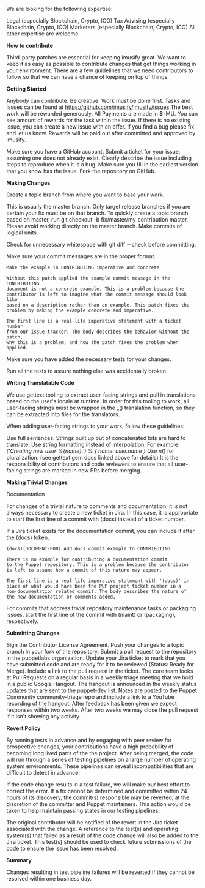 

We are looking for the following expertise:

Legal (especially Blockchain, Crypto, ICO)
Tax Advising (especially Blockchain, Crypto, ICO)
Marketers (especially Blockchain, Crypto, ICO)
All other expertise are welcome. 


**How to contribute**

Third-party patches are essential for keeping imusify great. We want to keep it as easy as possible to contribute changes that get things working in your environment. There are a few guidelines that we need contributors to follow so that we can have a chance of keeping on top of things.


**Getting Started**

Anybody can contribute. Be creative. Work must be done first. 
Tasks and Issues can be found at https://github.com/imusify/imusify/issues
The best work will be rewarded generously. 
All Payments are made in $ IMU. You can see amount of rewards for the task within the issue. If there is no existing issue, you can create a new issue with an offer. 
If you find a bug please fix and let us know. 
Rewards will be paid out after committed and approved by imusify.


Make sure you have a GitHub account.
Submit a ticket for your issue, assuming one does not already exist.
Clearly describe the issue including steps to reproduce when it is a bug.
Make sure you fill in the earliest version that you know has the issue.
Fork the repository on GitHub.


**Making Changes**

Create a topic branch from where you want to base your work.

This is usually the master branch.
Only target release branches if you are certain your fix must be on that branch.
To quickly create a topic branch based on master, run git checkout -b fix/master/my_contribution master. Please avoid working directly on the master branch.
Make commits of logical units.

Check for unnecessary whitespace with git diff --check before committing.

Make sure your commit messages are in the proper format. 

    Make the example in CONTRIBUTING imperative and concrete

    Without this patch applied the example commit message in the CONTRIBUTING
    document is not a concrete example. This is a problem because the
    contributor is left to imagine what the commit message should look like
    based on a description rather than an example. This patch fixes the
    problem by making the example concrete and imperative.

    The first line is a real-life imperative statement with a ticket number
    from our issue tracker. The body describes the behavior without the patch,
    why this is a problem, and how the patch fixes the problem when applied.
    
Make sure you have added the necessary tests for your changes.

Run all the tests to assure nothing else was accidentally broken.


**Writing Translatable Code**

We use gettext tooling to extract user-facing strings and pull in translations based on the user's locale at runtime. In order for this tooling to work, all user-facing strings must be wrapped in the _() translation function, so they can be extracted into files for the translators.

When adding user-facing strings to your work, follow these guidelines:

Use full sentences. Strings built up out of concatenated bits are hard to translate.
Use string formatting instead of interpolation. For example: _('Creating new user %{name}.') % { name: user.name }
Use n_() for pluralization. (see gettext gem docs linked above for details)
It is the responsibility of contributors and code reviewers to ensure that all user-facing strings are marked in new PRs before merging.

**Making Trivial Changes**

Documentation

For changes of a trivial nature to comments and documentation, it is not always necessary to create a new ticket in Jira. In this case, it is appropriate to start the first line of a commit with (docs) instead of a ticket number.

If a Jira ticket exists for the documentation commit, you can include it after the (docs) token.

    (docs)(DOCUMENT-000) Add docs commit example to CONTRIBUTING

    There is no example for contributing a documentation commit
    to the Puppet repository. This is a problem because the contributor
    is left to assume how a commit of this nature may appear.

    The first line is a real-life imperative statement with '(docs)' in
    place of what would have been the PUP project ticket number in a
    non-documentation related commit. The body describes the nature of
    the new documentation or comments added.
    
For commits that address trivial repository maintenance tasks or packaging issues, start the first line of the commit with (maint) or (packaging), respectively.

**Submitting Changes**

Sign the Contributor License Agreement.
Push your changes to a topic branch in your fork of the repository.
Submit a pull request to the repository in the puppetlabs organization.
Update your Jira ticket to mark that you have submitted code and are ready for it to be reviewed (Status: Ready for Merge).
Include a link to the pull request in the ticket.
The core team looks at Pull Requests on a regular basis in a weekly triage meeting that we hold in a public Google Hangout. The hangout is announced in the weekly status updates that are sent to the puppet-dev list. Notes are posted to the Puppet Community community-triage repo and include a link to a YouTube recording of the hangout.
After feedback has been given we expect responses within two weeks. After two weeks we may close the pull request if it isn't showing any activity.


**Revert Policy**

By running tests in advance and by engaging with peer review for prospective changes, your contributions have a high probability of becoming long lived parts of the the project. After being merged, the code will run through a series of testing pipelines on a large number of operating system environments. These pipelines can reveal incompatibilities that are difficult to detect in advance.

If the code change results in a test failure, we will make our best effort to correct the error. If a fix cannot be determined and committed within 24 hours of its discovery, the commit(s) responsible may be reverted, at the discretion of the committer and Puppet maintainers. This action would be taken to help maintain passing states in our testing pipelines.

The original contributor will be notified of the revert in the Jira ticket associated with the change. A reference to the test(s) and operating system(s) that failed as a result of the code change will also be added to the Jira ticket. This test(s) should be used to check future submissions of the code to ensure the issue has been resolved.

**Summary**

Changes resulting in test pipeline failures will be reverted if they cannot be resolved within one business day.
